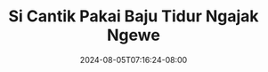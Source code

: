 --- 
title: "Si Cantik Pakai Baju Tidur Ngajak Ngewe"
description: "streaming   Si Cantik Pakai Baju Tidur Ngajak Ngewe ig video full new"
date: 2024-08-05T07:16:24-08:00
file_code: "us6z6ki03uba"
draft: false
cover: "5i75mk22zm92l7ru.jpg"
tags: ["Cantik", "Pakai", "Baju", "Tidur", "Ngajak", "Ngewe", "bokep-indo", "bokep-viral", "bokep-ig"]
length: 329
fld_id: "1413979"
foldername: "adik kakak ewe manja"
categories: ["adik kakak ewe manja"]
views: 31
---